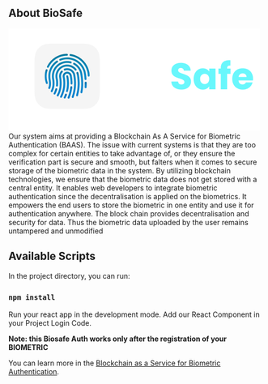 
## About BioSafe
<img src="./src/component/logo.png">
Our system aims at providing a Blockchain As A Service for Biometric Authentication (BAAS). The issue with current systems is that they are too complex for certain entities to take advantage of, or they ensure the verification part is secure and smooth, but falters when it comes to secure storage of the biometric data in the system. By utilizing blockchain technologies, we ensure that the biometric data does not get stored with a central entity. It enables web developers to integrate biometric authentication since the decentralisation is applied on the biometrics. It empowers the end users to store the biometric in one entity and use it for authentication anywhere. The block chain provides decentralisation and security for data. Thus the biometric data uploaded by the user remains untampered and unmodified


## Available Scripts

In the project directory, you can run:

### `npm install `

Run your react app in the development mode.
Add our React Component in your Project Login Code.







<!-- 
See the section about [deployment](https://facebook.github.io/create-react-app/docs/deployment) for more information. -->


**Note: this Biosafe Auth works only after the registration of your BIOMETRIC**



You can learn more in the [Blockchain as a Service for Biometric Authentication](https://github.com/Sakthisaba/package_npm).

